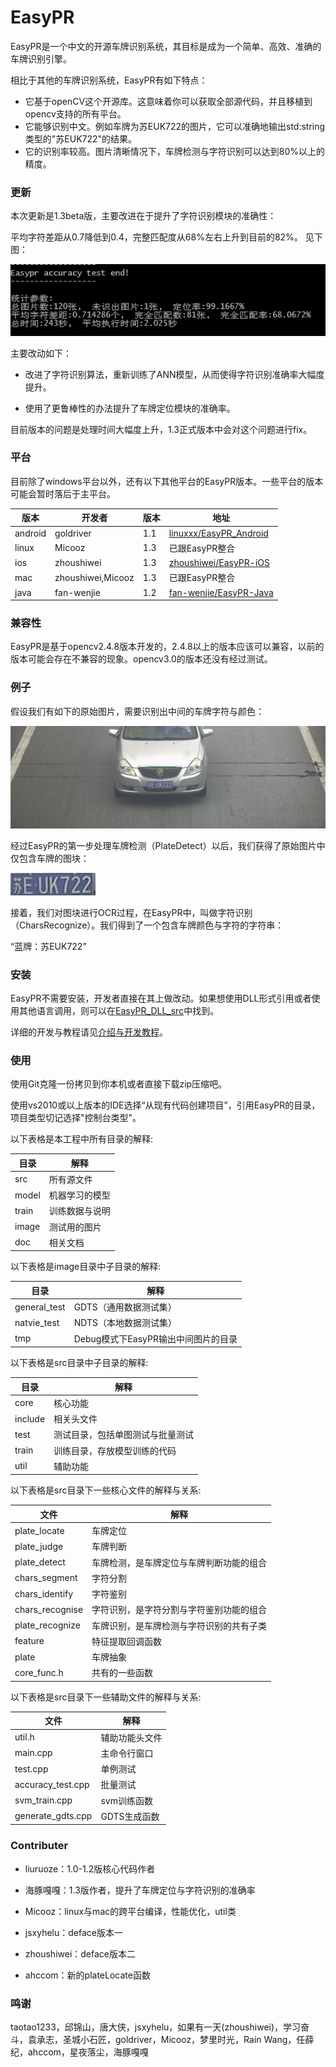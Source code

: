 EasyPR
======

EasyPR是一个中文的开源车牌识别系统，其目标是成为一个简单、高效、准确的车牌识别引擎。

相比于其他的车牌识别系统，EasyPR有如下特点：

* 它基于openCV这个开源库。这意味着你可以获取全部源代码，并且移植到opencv支持的所有平台。
* 它能够识别中文。例如车牌为苏EUK722的图片，它可以准确地输出std:string类型的"苏EUK722"的结果。
* 它的识别率较高。图片清晰情况下，车牌检测与字符识别可以达到80%以上的精度。

### 更新

本次更新是1.3beta版，主要改进在于提升了字符识别模块的准确性：

平均字符差距从0.7降低到0.4，完整匹配度从68%左右上升到目前的82%。 见下图：

![1.3版综合效果](doc/res/testresult_1.3.png)

主要改动如下：

* 改进了字符识别算法，重新训练了ANN模型，从而使得字符识别准确率大幅度提升。

* 使用了更鲁棒性的办法提升了车牌定位模块的准确率。

目前版本的问题是处理时间大幅度上升，1.3正式版本中会对这个问题进行fix。

### 平台

目前除了windows平台以外，还有以下其他平台的EasyPR版本。一些平台的版本可能会暂时落后于主平台。

|版本 | 开发者 | 版本 | 地址 
|------|-------|-------|-------
| android |  goldriver  |  1.1  |  [linuxxx/EasyPR_Android](https://github.com/linuxxx/EasyPR_Android)
| linux | Micooz  |  1.3  |  已跟EasyPR整合
| ios | zhoushiwei |  1.3  |  [zhoushiwei/EasyPR-iOS](https://github.com/zhoushiwei/EasyPR-iOS)
| mac | zhoushiwei,Micooz |  1.3  | 已跟EasyPR整合
| java | fan-wenjie |  1.2  | [fan-wenjie/EasyPR-Java](https://github.com/fan-wenjie/EasyPR-Java)

### 兼容性

EasyPR是基于opencv2.4.8版本开发的，2.4.8以上的版本应该可以兼容，以前的版本可能会存在不兼容的现象。opencv3.0的版本还没有经过测试。

### 例子

假设我们有如下的原始图片，需要识别出中间的车牌字符与颜色：

![EasyPR 原始图片](doc/res/plate_locate.jpg)

经过EasyPR的第一步处理车牌检测（PlateDetect）以后，我们获得了原始图片中仅包含车牌的图块：

![EasyPR 车牌](doc/res/blue_plate.jpg)

接着，我们对图块进行OCR过程，在EasyPR中，叫做字符识别（CharsRecognize）。我们得到了一个包含车牌颜色与字符的字符串：

“蓝牌：苏EUK722”


### 安装

EasyPR不需要安装，开发者直接在其上做改动。如果想使用DLL形式引用或者使用其他语言调用，则可以在[EasyPR_DLL_src](https://github.com/liuruoze/EasyPR_Dll_src)中找到。

详细的开发与教程请见[介绍与开发教程](http://www.cnblogs.com/subconscious/p/3979988.html)。

### 使用

使用Git克隆一份拷贝到你本机或者直接下载zip压缩吧。

使用vs2010或以上版本的IDE选择“从现有代码创建项目”，引用EasyPR的目录，项目类型切记选择"控制台类型"。

以下表格是本工程中所有目录的解释:

|目录 | 解释
|------|----------
| src |  所有源文件
| model | 机器学习的模型
| train | 训练数据与说明
| image | 测试用的图片
| doc | 相关文档

以下表格是image目录中子目录的解释:

|目录 | 解释
|------|----------
| general_test | GDTS（通用数据测试集）
| natvie_test | NDTS（本地数据测试集）
| tmp | Debug模式下EasyPR输出中间图片的目录

以下表格是src目录中子目录的解释:

|目录 | 解释
|------|----------
| core |  核心功能
| include | 相关头文件
| test | 测试目录，包括单图测试与批量测试
| train | 训练目录，存放模型训练的代码
| util | 辅助功能

以下表格是src目录下一些核心文件的解释与关系:

|文件 | 解释
|------|----------
| plate_locate |  车牌定位
| plate_judge | 车牌判断
| plate_detect | 车牌检测，是车牌定位与车牌判断功能的组合
| chars_segment | 字符分割
| chars_identify | 字符鉴别
| chars_recognise | 字符识别，是字符分割与字符鉴别功能的组合
| plate_recognize | 车牌识别，是车牌检测与字符识别的共有子类
| feature | 特征提取回调函数
| plate | 车牌抽象
| core_func.h | 共有的一些函数

以下表格是src目录下一些辅助文件的解释与关系:

|文件 | 解释
|------|----------
| util.h | 辅助功能头文件
| main.cpp | 主命令行窗口
| test.cpp | 单例测试
| accuracy_test.cpp | 批量测试
| svm_train.cpp | svm训练函数
| generate_gdts.cpp | GDTS生成函数

### Contributer

* liuruoze：1.0-1.2版核心代码作者

* 海豚嘎嘎：1.3版作者，提升了车牌定位与字符识别的准确率

* Micooz：linux与mac的跨平台编译，性能优化，util类

* jsxyhelu：deface版本一

* zhoushiwei：deface版本二

* ahccom：新的plateLocate函数

### 鸣谢

taotao1233，邱锦山，唐大侠，jsxyhelu，如果有一天(zhoushiwei)，学习奋斗，袁承志，圣城小石匠，goldriver，Micooz，梦里时光，Rain Wang，任薛纪，ahccom，星夜落尘，海豚嘎嘎






